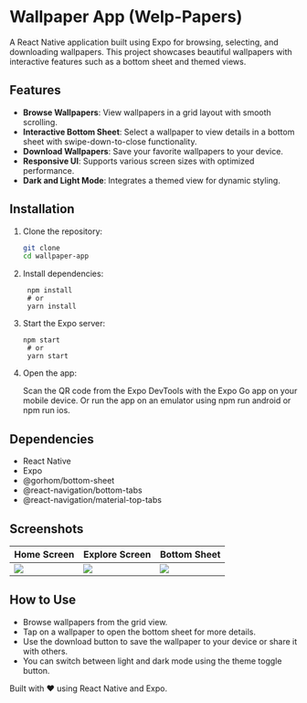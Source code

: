 # Wallpaper App (Welp-Papers)

A React Native application built using Expo for browsing, selecting, and downloading wallpapers. This project showcases beautiful wallpapers with interactive features such as a bottom sheet and themed views.

## Features

- **Browse Wallpapers**: View wallpapers in a grid layout with smooth scrolling.
- **Interactive Bottom Sheet**: Select a wallpaper to view details in a bottom sheet with swipe-down-to-close functionality.
- **Download Wallpapers**: Save your favorite wallpapers to your device.
- **Responsive UI**: Supports various screen sizes with optimized performance.
- **Dark and Light Mode**: Integrates a themed view for dynamic styling.

## Installation

1. Clone the repository:
   ```bash
   git clone 
   cd wallpaper-app
2. Install dependencies:
   ```
    npm install
    # or
    yarn install   
   ```    
3. Start the Expo server:

   ```
   npm start
    # or
    yarn start
   ```
4. Open the app:

    Scan the QR code from the Expo DevTools with the Expo Go app on your mobile device.
    Or run the app on an emulator using npm run android or npm run ios.

## Dependencies
- React Native
- Expo
- @gorhom/bottom-sheet
- @react-navigation/bottom-tabs
- @react-navigation/material-top-tabs

## Screenshots

| Home Screen                                                   | Explore Screen                                               | Bottom Sheet                                                |
|---------------------------------------------------------------|-------------------------------------------------------------|------------------------------------------------------------|
| ![](https://github.com/user-attachments/assets/bc360e9f-d89d-4799-a197-bd1e575ce9f6) | ![](https://github.com/user-attachments/assets/13793b42-bd04-4cf9-b6a5-dc717e0ea15b) | ![](https://github.com/user-attachments/assets/6a0acea6-0da9-4e3f-8cf8-b800a52fd9a2) |

## How to Use
- Browse wallpapers from the grid view.
- Tap on a wallpaper to open the bottom sheet for more details.
- Use the download button to save the wallpaper to your device or share it with others.
- You can switch between light and dark mode using the theme toggle button.


Built with ❤️ using React Native and Expo.


